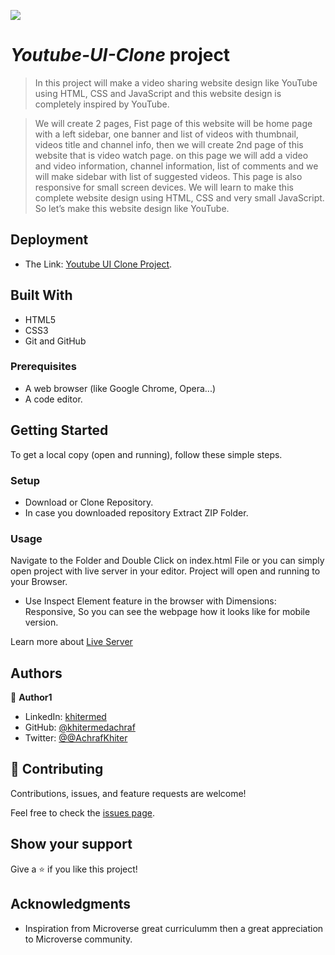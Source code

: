 
![](https://img.shields.io/badge/Microverse-blueviolet)

# **_Youtube-UI-Clone_** project

> In this project will make a video sharing website design like YouTube using HTML, CSS and JavaScript and this website design is completely inspired by YouTube.

> We will create 2 pages, Fist page of this website will be home page with a left sidebar, one banner and list of videos with thumbnail, videos title and channel info, then we will create 2nd page of this website that is video watch page. on this page we will add a video and video information, channel information, list of comments and we will make sidebar with list of suggested videos. This page is also responsive for small screen devices. We will learn to make this complete website design using HTML, CSS and very small JavaScript. So let’s make this website design like YouTube.

## Deployment

- The Link:  [Youtube UI Clone Project](https://khitermedachraf.github.io/Youtube-UI-Clone-project/).

## Built With

- HTML5
- CSS3
- Git and GitHub

### Prerequisites

- A web browser (like Google Chrome, Opera...)
- A code editor.

## Getting Started

To get a local copy (open and running), follow these simple steps.

### Setup

- Download or Clone Repository.
- In case you downloaded repository Extract ZIP Folder.

### Usage

Navigate to the Folder and Double Click on index.html File or you can simply open project with live server in your editor.
Project will open and running to your Browser.

- Use Inspect Element feature in the browser with Dimensions: Responsive, So you can see the webpage how it looks like for mobile version.

Learn more about [Live Server](https://marketplace.visualstudio.com/items?itemName=ritwickdey.LiveServer#:~:text=Shortcuts%20to%20Start%2FStop%20Server&text=Open%20a%20HTML%20file%20and,on%20Open%20with%20Live%20Server%20.&text=Open%20the%20Command%20Pallete%20by,Server%20to%20stop%20a%20server)

## Authors

👤 **Author1**

- LinkedIn: [khitermed](https://www.linkedin.com/in/khitermed/)
- GitHub: [@khitermedachraf](https://github.com/khitermedachraf)
- Twitter: [@@AchrafKhiter](https://twitter.com/AchrafKhiter)

## 🤝 Contributing

Contributions, issues, and feature requests are welcome!

Feel free to check the [issues page](../../issues/).

## Show your support

Give a ⭐️ if you like this project!

## Acknowledgments

- Inspiration from Microverse great curriculumm then a great appreciation to Microverse community.
